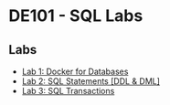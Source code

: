 # DE101 - SQL Labs 

## Labs
* [Lab 1: Docker for Databases](Lab1_DockerForDatabases/)
* [Lab 2: SQL Statements [DDL & DML]](Lab2_SQL_DDL_DML/)
* [Lab 3: SQL Transactions](Lab3_SQL_Transactions/)